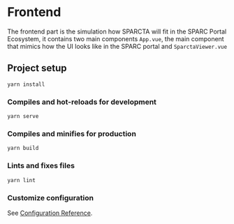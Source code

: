 # Frontend

The frontend part is the simulation how SPARCTA will fit in the SPARC Portal Ecosystem, it contains two main components `App.vue`, the main component that mimics how the UI looks like in the SPARC portal and `SparctaViewer.vue` 

## Project setup
```
yarn install
```

### Compiles and hot-reloads for development
```
yarn serve
```

### Compiles and minifies for production
```
yarn build
```

### Lints and fixes files
```
yarn lint
```

### Customize configuration
See [Configuration Reference](https://cli.vuejs.org/config/).